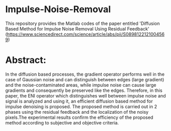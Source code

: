 # Impulse-Noise-Removal
This repository provides the Matlab codes of the paper entitled 'Diffusion Based Method for Impulse Noise Removal Using Residual Feedback'
(https://www.sciencedirect.com/science/article/abs/pii/S0898122121004569)

# Abstract:

In the diffusion based processes, the gradient operator performs well in the case of Gaussian noise and can distinguish between edges (large gradient) and the noise-contaminated areas, 
while impulse noise can cause large gradients and consequently be preserved like the edges. Therefore, in this paper, the ENI operator which distinguishes well between impulse noise and
signal is analyzed and using it, an efficient diffusion based method for impulse denoising is proposed. The proposed method is carried out in 2 phases using the residual feedback and
the localization of the noisy pixels.The experimental results confirm the efficiency of the proposed method according to subjective and objective criteria.

